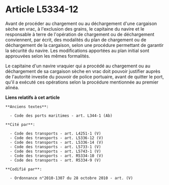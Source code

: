 # Article L5334-12

Avant de procéder au chargement ou au déchargement d'une cargaison sèche en vrac, à l'exclusion des grains, le capitaine du
navire et le responsable à terre de l'opération de chargement ou de déchargement conviennent, par écrit, des modalités du
plan de chargement ou de déchargement de la cargaison, selon une procédure permettant de garantir la sécurité du navire. Les
modifications apportées au plan initial sont approuvées selon les mêmes formalités.

Le capitaine d'un navire vraquier qui a procédé au chargement ou au déchargement de sa cargaison sèche en vrac doit pouvoir
justifier auprès de l'autorité investie du pouvoir de police portuaire, avant de quitter le port, qu'il a exécuté ces
opérations selon la procédure mentionnée au premier alinéa.

**Liens relatifs à cet article**

	**Anciens textes**:

	  - Code des ports maritimes - art. L344-1 (Ab)

	**Cité par**:

	  - Code des transports - art. L4251-1 (V)
	  - Code des transports - art. L5336-12 (V)
	  - Code des transports - art. L5336-14 (V)
	  - Code des transports - art. L5733-1 (V)
	  - Code des transports - art. L5743-1 (V)
	  - Code des transports - art. R5334-10 (V)
	  - Code des transports - art. R5334-9 (V)

	**Codifié par**:

	  - Ordonnance n°2010-1307 du 28 octobre 2010 - art. (V)
